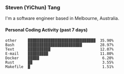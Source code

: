 ### Steven (YiChun) Tang

I'm a software engineer based in Melbourne, Australia.

#### Personal Coding Activity (past 7 days)
```
other     ▓▓▓▓▓▓▓▓▓▓▓▓▓▓▓▓▓▓▓▓▓▓▓▓▓▓▓▓▓▓  35.90%
Bash      ▓▓▓▓▓▓▓▓▓▓▓▓▓▓▓▓▓▓▓▓▓▓▓▓        28.97%
Text      ▓▓▓▓▓▓▓▓▓▓                      12.07%
E-mail    ▓▓▓▓▓▓▓▓▓                       11.80%
Docker    ▓▓▓▓▓                            6.20%
Rust      ▓▓                               3.55%
Makefile  ▓                                1.51%
```
